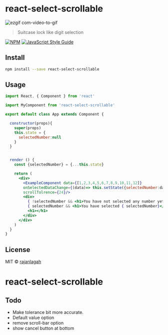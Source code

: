 # react-select-scrollable


![ezgif com-video-to-gif](https://user-images.githubusercontent.com/20952569/79513551-c3992c80-8061-11ea-955d-130debb0b570.gif)

> Suitcase lock like digit selection 

[![NPM](https://img.shields.io/npm/v/react-select-scrollable.svg)](https://www.npmjs.com/package/react-select-scrollable) [![JavaScript Style Guide](https://img.shields.io/badge/code_style-standard-brightgreen.svg)](https://standardjs.com)

## Install

```bash
npm install --save react-select-scrollable
```

## Usage

```jsx
import React, { Component } from 'react'

import MyComponent from 'react-select-scrollable'

export default class App extends Component {

  constructor(props){
    super(props)
    this.state = {  
      selectedNumber:null
    }
  }


  render () {
    const {selectedNumber} = {...this.state}

    return (
      <div>
        <ExampleComponent data={[1,2,3,4,5,6,7,8,9,10,11,12]}  
        onSelectedDataChange={(data)=> this.setState({selectedNumber:data})} 
        scrollTolrence={24}/>
        <div>
          { !selectedNumber && <h1>You have not selected any number yet</h1>}
          { selectedNumber && <h1>You have selected { selectedNumber}</h1>}
          <h1></h1>
        </div>
      </div>
    )
  }
}
```

## License

MIT © [rajanlagah](https://github.com/rajanlagah)
# react-select-scrollable


## Todo 
- Make tolerance bit more accurate.
- Default value option 
- remove scroll-bar option 
- show cancel button at bottom 
